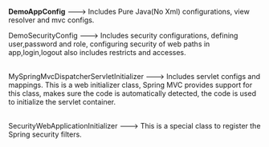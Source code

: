 <b>DemoAppConfig</b> ---> Includes Pure Java(No Xml) configurations, view resolver and mvc configs.<br>

DemoSecurityConfig ---> Includes security configurations, defining user,password and role, configuring security of web paths in app,login,logout also includes restricts and accesses.<br><br>

MySpringMvcDispatcherServletInitializer	---> Includes servlet configs and mappings. This is a web initializer class, Spring MVC provides support for this class, makes sure the code is automatically detected, the code is used to initialize the servlet container.<br><br>

SecurityWebApplicationInitializer ---> This is a special class to register the Spring security filters.

